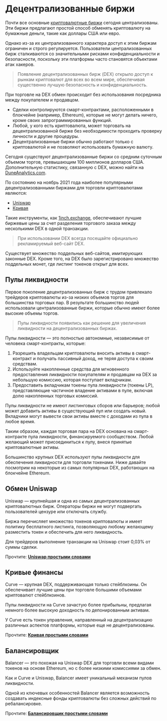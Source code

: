 # Децентрализованные биржи

Почти все основные [криптовалютные биржи](../../fundamentals/ru/6-buying-cryptocurrency-basics.md) сегодня централизованы. Эти биржи предлагают простой способ обменять криптовалюту на бумажные деньги, такие как доллары США или евро.

Однако из-за их централизованного характера доступ к этим биржам ограничен и строго регулируется. Пользователи централизованных бирж сталкиваются со значительными рисками конфиденциальности и безопасности, поскольку эти платформы часто становятся объектами атак хакеров.

> Появление децентрализованных бирж (DEX) открыло доступ к рынкам криптовалют для всех во всем мире, обеспечивая существенно лучшую безопасность и конфиденциальность.

При торговле на DEX обмен происходит без использования посредника между покупателем и продавцом.

- Сделки контролируются смарт-контрактами, расположенными в блокчейне (например, Ethereum), которые не могут делать ничего, кроме своих запрограммированных функций.
- Любой, у кого есть криптовалюта, может торговать на децентрализованной бирже без необходимости проходить проверку личности и другие процедуры.
- Децентрализованные биржи обычно работают только с криптовалютой и не позволяют использовать бумажную валюту.

Сегодня существуют децентрализованные биржи со средним суточным объемом торгов, превышающим 100 миллионов долларов США. Дополнительную статистику, связанную с DEX, можно найти на [DuneAnalytics.com](https://explore.duneanalytics.com/public/dashboards/c87JEtVi2GlyIZHQOR02NsfyJV48eaKEQSiKplJ7).

По состоянию на ноябрь 2021 года наиболее популярными децентрализованными биржами для торговли криптовалютами являются:

- [Uniswap](https://uniswap.info/home)
- [Кривая](https://curve.fi)

Такие инструменты, как [1inch.exchange](https://1inch.exchange/), обеспечивают лучшие биржевые цены за счет разделения торгового заказа между несколькими DEX в одной транзакции.

> При использовании DEX всегда посещайте официально рекламируемый веб-сайт DEX.

Существует множество поддельных веб-сайтов, имитирующих законные DEX. Кроме того, на DEX было зарегистрировано множество поддельных монет, где листинг токенов открыт для всех.

## Пулы ликвидности

Первое поколение децентрализованных бирж с трудом привлекало трейдеров криптовалюты из-за низких объемов торгов для большинства торговых пар. В результате большинство людей использовали централизованные биржи, которые обычно имеют более высокие объемы торгов.

> Пулы ликвидности появились как решение для увеличения ликвидности на децентрализованных биржах.

Пулы ликвидности — это полностью автономные, независимые от человека смарт-контракты, которые:

1. Разрешить владельцам криптовалюты вносить активы в смарт-контракт и получать пассивный доход, не теряя доступа к своим средствам.
2. Используйте накопленные средства для мгновенного предоставления ликвидности покупателям и продавцам на DEX за небольшую комиссию, которая поступает вкладчикам.
3. Предоставить вкладчикам токены пула ликвидности (токены LP), представляющие частичное владение активами в пуле, включая долю накопленных торговых комиссий.

Пулы ликвидности не имеют листинговых сборов или барьеров; любой может добавить активы в существующий пул или создать новый. Вкладчики могут вывести свои активы вместе с доходами из пула в любое время.

Таким образом, каждая торговая пара на DEX основана на смарт-контракте пула ликвидности, финансируемого сообществом. Любой желающий может присоединиться к пулу, внеся принятые криптовалютные активы.

Большинство крупных DEX используют пулы ликвидности для обеспечения ликвидности для торговли токенами. Ниже давайте посмотрим на некоторые из самых популярных DEX, работающих на блокчейне Ethereum.

## Обмен Uniswap

Uniswap — крупнейшая и одна из самых децентрализованных криптовалютных бирж. Операторы биржи не могут подвергать пользователей цензуре или отключать службу.

Биржа перечисляет множество токенов криптовалюты и имеет политику бесплатного листинга, позволяющую любому желающему разместить токен и обеспечить для него ликвидность.

Для трейдеров выполнение транзакции на Uniswap стоит 0,03% от суммы сделки.

Прочтите: **[Uniswap простыми словами](../../token_guides/ru/uniswap.md)**

## Кривые финансы

Curve — крупная DEX, поддерживающая только стейблкоины. Он обеспечивает лучшие цены при торговле большими объемами криптовалют стейблкоинов.

Пулы ликвидности на Curve зачастую более прибыльны, предлагая немного более высокую доходность по депонированным активам.

У Curve есть токен управления, направленный на децентрализацию различных аспектов платформы, которые еще не децентрализованы.

Прочтите: **[Кривая простыми словами](../../token_guides/ru/curve-finance.md)**

## Балансировщик

Balancer — это похожая на Uniswap DEX для торговли всеми видами токенов на основе Ethereum, но с более низкими комиссиями за обмен.

Как и Curve и Uniswap, Balancer имеет уникальный механизм пулов ликвидности.

Одной из ключевых особенностей Balancer является возможность создавать индексные фонды криптовалюты без сложных действий по ребалансировке.

Прочтите: **[Балансировщик простыми словами](../../token_guides/ru/balancer-dex.md)**